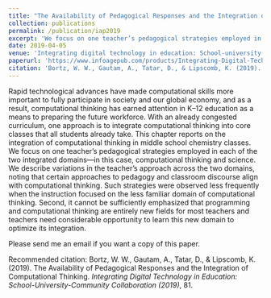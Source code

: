 ```yaml
---
title: "The Availability of Pedagogical Responses and the Integration of Computational Thinking."
collection: publications
permalink: /publication/iap2019
excerpt: 'We focus on one teacher’s pedagogical strategies employed in each of the two integrated domains-in this case, computational thinking and science.'
date: 2019-04-05
venue: 'Integrating digital technology in education: School-university-community collaboration'
paperurl: 'https://www.infoagepub.com/products/Integrating-Digital-Technology-in-Education'
citation: 'Bortz, W. W., Gautam, A., Tatar, D., & Lipscomb, K. (2019). The Availability of Pedagogical Responses and the Integration of Computational Thinking. <i>Integrating Digital Technology in Education: School-University-Community Collaboration (2019)</i>, 81.'
---
```

Rapid technological advances have made computational skills more important to fully participate in society and our global economy, and as a result, computational thinking has earned attention in K–12 education as a means to preparing the future workforce. With an already congested curriculum, one approach is to integrate computational thinking into core classes that all students already take. This chapter reports on the integration of computational thinking in middle school chemistry classes. We focus on one teacher’s pedagogical strategies employed in each of the two integrated domains—in this case, computational thinking and science. We describe variations in the teacher’s approach across the two domains, noting that certain approaches to pedagogy and classroom discourse align with computational thinking. Such strategies were observed less frequently when the instruction focused on the less familiar domain of computational thinking. Second, it cannot be sufficiently emphasized that programming and computational thinking are entirely new fields for most teachers and teachers need considerable opportunity to learn this new domain to optimize its integration.

Please send me an email if you want a copy of this paper.

Recommended citation: Bortz, W. W., Gautam, A., Tatar, D., & Lipscomb, K. (2019). The Availability of Pedagogical Responses and the Integration of Computational Thinking. <i>Integrating Digital Technology in Education: School-University-Community Collaboration (2019)</i>, 81.
